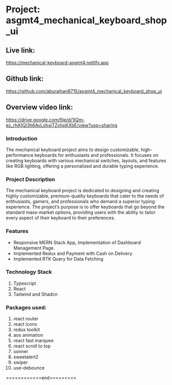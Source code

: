 # Project: asgmt4_mechanical_keyboard_shop_ui

## Live link:

https://mechanical-keyboard-asgmt4.netlify.app

## Github link:

https://github.com/aburaihan8715/asgmt4_mechanical_keyboard_shop_ui

## Overview video link:

https://drive.google.com/file/d/1IQm-ez_rhA1Qi3h6AvLohsjTZvhpKXbE/view?usp=sharing

### Introduction

<p>The mechanical keyboard project aims to design customizable, high-performance keyboards for enthusiasts and professionals. It focuses on creating keyboards with various mechanical switches, layouts, and features like RGB lighting, offering a personalized and durable typing experience.</p>

### Project Description

<p>The mechanical keyboard project is dedicated to designing and creating highly customizable, premium-quality keyboards that cater to the needs of enthusiasts, gamers, and professionals who demand a superior typing experience. The project’s purpose is to offer keyboards that go beyond the standard mass-market options, providing users with the ability to tailor every aspect of their keyboard to their preferences.</p>

### Features

- Responsive MERN Stack App, Implementation of Dashboard Management Page.
- Implemented Redux and Payment with Cash on Delivery
- Implemented RTK Query for Data Fetching

### Technology Stack

1. Typescript
2. React
3. Tailwind and Shadcn

### Packages used:

1. react router
2. react icons
3. redux toolkit
4. aos animation
5. react fast marquee
6. react scroll to top
7. sonner
8. sweetalert2
9. swiper
10. use-debounce

<p>============end=========</p>
